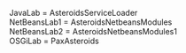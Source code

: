JavaLab = AsteroidsServiceLoader  
NetBeansLab1 = AsteroidsNetbeansModules  
NetBeansLab2 = AsteroidsNetbeansModules1  
OSGiLab = PaxAsteroids  
